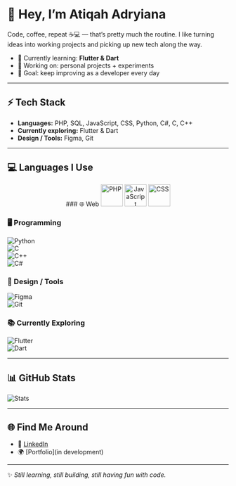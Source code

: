 # 👋 Hey, I’m Atiqah Adryiana  

Code, coffee, repeat ☕💻 — that’s pretty much the routine. I like turning ideas into working projects and picking up new tech along the way.  

- 🌱 Currently learning: **Flutter & Dart**  
- 🔧 Working on: personal projects + experiments  
- 🎯 Goal: keep improving as a developer every day  

---

## ⚡ Tech Stack  
- **Languages:** PHP, SQL, JavaScript, CSS, Python, C#, C, C++  
- **Currently exploring:** Flutter & Dart  
- **Design / Tools:** Figma, Git  

---

## 💻 Languages I Use  

<p align="center">
### 🌐 Web 
  
<img src="https://cdn.jsdelivr.net/gh/devicons/devicon/icons/php/php-original.svg" alt="PHP" width="50" height="50"/>
<img src="https://cdn.jsdelivr.net/gh/devicons/devicon/icons/javascript/javascript-original.svg" alt="JavaScript" width="50" height="50"/>
<img src="https://cdn.jsdelivr.net/gh/devicons/devicon/icons/css3/css3-original.svg" alt="CSS" width="50" height="50"/>

### 🖥️ Programming  
![Python](https://img.shields.io/badge/Python-3776AB?style=for-the-badge&logo=python&logoColor=white)  
![C](https://img.shields.io/badge/C-00599C?style=for-the-badge&logo=c&logoColor=white)  
![C++](https://img.shields.io/badge/C++-00599C?style=for-the-badge&logo=cplusplus&logoColor=white)  
![C#](https://img.shields.io/badge/C%23-239120?style=for-the-badge&logo=c-sharp&logoColor=white)  

### 🎨 Design / Tools  
![Figma](https://img.shields.io/badge/Figma-F24E1E?style=for-the-badge&logo=figma&logoColor=white)  
![Git](https://img.shields.io/badge/Git-F05032?style=for-the-badge&logo=git&logoColor=white)  

### 📚 Currently Exploring  
![Flutter](https://img.shields.io/badge/Flutter-02569B?style=for-the-badge&logo=flutter&logoColor=white)  
![Dart](https://img.shields.io/badge/Dart-0175C2?style=for-the-badge&logo=dart&logoColor=white)  

---

## 📊 GitHub Stats  
![Stats](https://github-readme-stats.vercel.app/api?username=atiqahadryiana&show_icons=true&theme=tokyonight)  

---

## 🌐 Find Me Around  
- 💼 [LinkedIn](https://linkedin.com/in/sitinuratiqahadryiana)  
- 🌍 [Portfolio](in development)  

---

✨ *Still learning, still building, still having fun with code.*  

